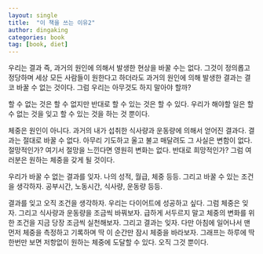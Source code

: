 ```yaml
---
layout: single
title:  "이 책을 쓰는 이유2"
author: dingaking
categories: book
tag: [book, diet]
---
```



우리는 결과 즉, 과거의 원인에 의해서 발생한 현상을 바꿀 수는 없다. 그것이 정의롭고 정당하며 세상 모든 사람들이 원한다고 하더라도 과거의 원인에 의해 발생한 결과는 결코 바꿀 수 없는 것이다. 그럼 우리는 아무것도 하지 말아야 할까?

할 수 없는 것은 할 수 없지만 반대로 할 수 있는 것은 할 수 있다. 우리가 해야할 일은 할 수 없는 것을 잊고 할 수 있는 것을 하는 것 뿐이다.

체중은 원인이 아니다. 과거의 내가 섭취한 식사량과 운동량에 의해서 얻어진 결과다. 결과는 절대로 바꿀 수 없다. 아무리 기도하고 울고 불고 매달려도 그 사실은 변함이 없다. 절망적인가? 여기서 절망을 느낀다면 영원히 변화는 없다. 반대로 희망적인가? 그럼 여러분은 원하는 체중을 갖게 될 것이다.

우리가 바꿀 수 없는 결과를 잊자. 나의 성적, 월급, 체중 등등. 그리고 바꿀 수 있는 조건을 생각하자. 공부시간, 노동시간, 식사량, 운동량 등등.

결과를 잊고 오직 조건을 생각하자. 우리는 다이어트에 성공하고 싶다. 그럼 체중은 잊자. 그리고 식사량과 운동량을 조금씩 바꿔보자. 급하게 서두르지 말고 체중의 변화를 위한 조건을 지금 당장 조금씩 실천해보자. 그리고 결과는 잊자. 다만 아침에 일어나서 맨 먼저 체중을 측정하고 기록하며 딱 이 순간만 잠시 체중을 바라보자. 그래프는 하루에 딱 한번만 보면 저항없이 원하는 체중에 도달할 수 있다. 오직 그것 뿐이다.